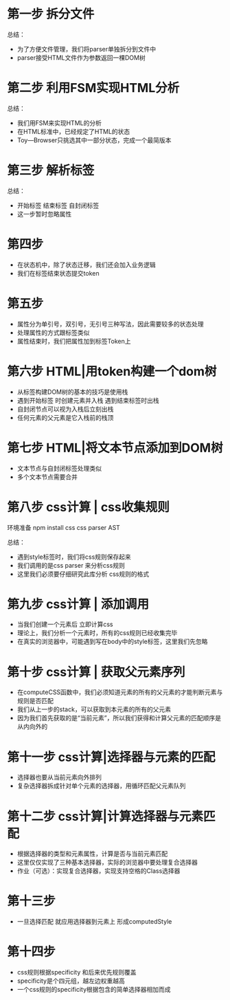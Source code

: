 # 第一步  拆分文件 
总结：
+ 为了方便文件管理，我们将parser单独拆分到文件中
+ parser接受HTML文件作为参数返回一棵DOM树


# 第二步  利用FSM实现HTML分析 
总结：
+ 我们用FSM来实现HTML的分析
+ 在HTML标准中，已经规定了HTML的状态
+ Toy—Browser只挑选其中一部分状态，完成一个最简版本


# 第三步  解析标签 
总结：
+ 开始标签  结束标签   自封闭标签 
+ 这一步暂时忽略属性


# 第四步
+ 在状态机中，除了状态迁移，我们还会加入业务逻辑
+ 我们在标签结束状态提交token


# 第五步
+ 属性分为单引号，双引号，无引号三种写法，因此需要较多的状态处理
+ 处理属性的方式跟标签类似
+ 属性结束时，我们把属性加到标签Token上


# 第六步 HTML|用token构建一个dom树
+ 从标签构建DOM树的基本的技巧是使用栈
+ 遇到开始标签 时创建元素并入栈 遇到结束标签时出栈
+ 自封闭节点可以视为入栈后立刻出栈
+ 任何元素的父元素是它入栈前的栈顶

# 第七步  HTML|将文本节点添加到DOM树
+ 文本节点与自封闭标签处理类似
+ 多个文本节点需要合并

# 第八步 css计算 | css收集规则 
环境准备   npm install css
css parser
AST

总结：
+ 遇到style标签时，我们将css规则保存起来
+ 我们调用的是css parser 来分析css规则 
+ 这里我们必须要仔细研究此库分析 css规则的格式 

# 第九步 css计算 | 添加调用 
+ 当我们创建一个元素后 立即计算css
+ 理论上，我们分析一个元素时，所有的css规则已经收集完毕 
+ 在真实的浏览器中，可能遇到写在body中的style标签，这里我们先忽略

# 第十步 css计算 | 获取父元素序列
+ 在computeCSS函数中，我们必须知道元素的所有的父元素的才能判断元素与规则是否匹配
+ 我们从上一步的stack，可以获取到本元素的所有的父元素
+ 因为我们首先获取的是“当前元素”，所以我们获得和计算父元素的匹配顺序是从内向外的


# 第十一步  css计算|选择器与元素的匹配
+ 选择器也要从当前元素向外排列 
+ 复杂选择器拆成针对单个元素的选择器，用循环匹配父元素队列


# 第十二步  css计算|计算选择器与元素匹配
+ 根据选择器的类型和元素属性，计算是否与当前元素匹配
+ 这里仅仅实现了三种基本选择器，实际的浏览器中要处理复合选择器
+ 作业（可选）：实现复合选择器，实现支持空格的Class选择器


# 第十三步  
+ 一旦选择匹配 就应用选择器到元素上 形成computedStyle

# 第十四步
+ css规则根据specificity 和后来优先规则覆盖
+ specificity是个四元组，越左边权重越高
+ 一个css规则的specificity根据包含的简单选择器相加而成